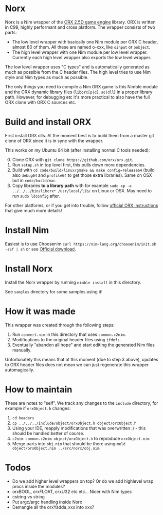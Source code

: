 # Norx
Norx is a Nim wrapper of the [ORX 2.5D game engine](http://orx-project.org/) library. ORX is written in C99, highly performant and cross platform.
The wrapper consists of two parts:

* The low level wrapper with basically one Nim module per ORX C header, almost 80 of them. All these are named o-xxx, like `oinput` or `oobject`.
* The high level wrapper with one Nim module per low level wrapper. Currently each high level wrapper also exports the low level wrapper.

The low level wrapper uses "C types" and is automatically generated as much as possible from the C header files.
The high level tries to use Nim style and Nim types as much as possible.

The only things you need to compile a Nim ORX game is this Nimble module and the ORX dynamic library files (`liborx[p|d].so|dll`) in a proper library path. However, for debugging etc it's more practical to also have the full ORX clone with ORX C sources etc.

# Build and install ORX
First install ORX dlls. At the moment best is to build them from a master git clone of ORX since it is in sync with the wrapper.

This works on my Ubuntu 64 bit (after installing normal C tools needed):

0. Clone ORX with `git clone https://github.com/orx/orx.git`.
1. Run `setup.sh` in top level first, this pulls down more dependencies.
2. Build with `cd code/build/linux/gmake && make config=release64` (build also `debug64` and `profile64` to get those extra libraries). Same on OSX but in `code/build/mac`. 
3. Copy libraries **to a library path** with for example `sudo cp -a ../../../bin/liborx* /usr/local/lib/` on Linux or OSX. May need to run `sudo ldconfig` after.

For other platforms, or if you get into trouble, follow [official ORX instructions](https://wiki.orx-project.org/en/guides/beginners/downloading_orx) that give much more details!

# Install Nim
Easiest is to use Choosenim `curl https://nim-lang.org/choosenim/init.sh -sSf | sh` or see [Official download](https://nim-lang.org/install.html).

# Install Norx
Install the Norx wrapper by running  `nimble install` in this directory.

See `samples` directory for some samples using it!


# How it was made
This wrapper was created through the following steps:

1. Run `convert.nim` in this directory that uses `common.c2nim`.
2. Modifications to the original header files using `ifdefs`.
3. Eventually "abandon all hope" and start editing the generated Nim files manually.

Unfortunately this means that at this moment (due to step 3 above), updates to ORX header files does not mean we can just regenerate this wrapper automagically.

# How to maintain
These are notes to "self". We track any changes to the `include` directory, for example if `orxObject.h` changes:

1. `cd headers`
2. `cp ../../../include/object/orxObject.h object/orxObject.h`
3. Using your IDE, reapply modifications that was overwritten :) - this should be handled better of course.
4. `c2nim common.c2nim object/orxObject.h` to reproduce `orxObject.nim`
5. Merge parts into `obj.nim` that should be there using `meld object/orxObject.nim ../src/norx/obj.nim`


# Todos

* Do we add higher level wrappers on top? Or do we add highlevel wrap procs inside the modules?
* orxBOOL, orxFLOAT, orxU32 etc etc... Nicer with Nim types
* cstring vs string
* Put argc/argc handling inside Norx
* Demangle all the orxYadda_xxx into xxx?